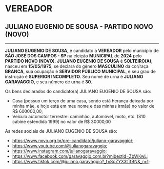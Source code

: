 # VEREADOR
## JULIANO EUGENIO DE SOUSA - PARTIDO NOVO (NOVO)
---
**JULIANO EUGENIO DE SOUSA**, é candidato a **VEREADOR** pelo município de **SÃO JOSÉ DOS CAMPOS - SP** na eleição **MUNICIPAL** de **2024** pelo **PARTIDO NOVO (NOVO)**.
**JULIANO EUGENIO DE SOUSA** é **SOLTEIRO(A)**, nasceu em **15/05/1975**, se declara do gênero **MASCULINO** da cor/raça **BRANCA**, sua ocupação é **SERVIDOR PÚBLICO MUNICIPAL**, e seu grau de instrução é **SUPERIOR INCOMPLETO**.
Seu nome de urna é **JULIANO GARAVAGGIO**, e seu número de urna é **30**.

Os bens declarados do candidato(a) JULIANO EUGENIO DE SOUSA são: 
- Casa (possuo um terço de uma casa, sendo está herança deixada por minha mãe, e hoje está em meu nome e das minhas irmãs) no valor de R$ 600000,00;
- Veículo automotor terrestre: caminhão, automóvel, moto, etc. (S10 cabine estendida 1999) no valor de R$ 30000,00

As redes sociais de JULIANO EUGENIO DE SOUSA são:
- https://www.novo.org.br/pre-candidato/juliano-garavaggio/;
- https://www.youtube.com/@julianogaravaggio;
- https://www.instagram.com/julianogaravaggio;
- https://www.facebook.com/garavaggio.com.br?mibextid=ZbWKwL;
- https://www.tiktok.com/@juliano.garavaggio?_t=8oZYX3tTtBN&_r=1;